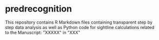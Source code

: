 # predrecognition
This repository contains R Markdown files containing transparent step by step data analysis as well as Python code for sightline calculations related to the Manuscript: "XXXXX" in "XXX" 
